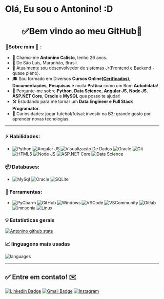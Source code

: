 # Olá, Eu sou o Antonino! :D

<h1 align="center"> 
	✅Bem vindo ao meu GitHub🚀
</h1>

### 👦Sobre mim :seedling: : 
- 👋 Chamo-me **Antonino Calisto**, tenho 26 anos.
- 📌  De São Luís, Maranhão, Brasil.
- 💼 Atualmente sou desenvolvedor de sistemas Jr(Frontend e Backend - quase pleno).
- 🎓 Sou formado em Diversos **Cursos Online([Cerificados](https://github.com/antoninocalisto/Certificates))**, **Documentações**, **Pesquisas** e muita **Prática** como um Bom **Autodidata**! 
- 💬 Pergunte-me sobre **Python**, **Data Science**, **Angular JS**, **Node JS**, **ASP.NET Core**, **Oracle** e **MySQL** que posso te ajudar!
- 🛠️ Estudando para me tornar um **Data Engineer e Full Stack Programator**.
- 🔭 Curiosidades: jogar futebol/futsal; investir na B3; grande gosto por aprender novas tecnologias.

<hr>

### ⚡ Habilidades:
- ![Python](https://img.shields.io/badge/-Python-3776AB?&logo=Python&logoColor=FFFFFF) ![Angular JS](https://img.shields.io/badge/Angular%20JS-FF0000?&logoColor=FFFFFF)   ![Visualização De Dados](https://img.shields.io/badge/-Visualização%20De%20Dados-3776AB?&logoColor=FFFFFF) ![Oracle](https://img.shields.io/badge/-Automação-3776AB?&logoColor=FFFFFF) ![Git](https://img.shields.io/badge/-Git-F05032?&logo=git&logoColor=FFFFFF) ![HTML5](https://img.shields.io/badge/-HTML5-E34F26?&logo=HTML5&logoColor=FFFFFF) ![Node JS](https://img.shields.io/badge/Node%20JS-006600?&logoColor=FFFFFF) ![ASP.NET Core](https://img.shields.io/badge/ASP.NET%20Core-084d6e?&logoColor=FFFFFF) ![Data Science](https://img.shields.io/badge/Data%20Science-084d6e?&logoColor=FFFFFF)

### 📦 Databases:
- ![MySql](https://img.shields.io/badge/-MySql-003B57?&logo=MySQL&logoColor=FFFFFF) ![Oracle](https://img.shields.io/badge/-Oracle-336791?&logo=Oracle&logoColor=FFFFFF) ![SQLite](https://img.shields.io/badge/-SQLite-4479A1?&logo=sqlite&logoColor=FFFFFF)


### 🧰 Ferramentas:
- ![PyCharm](https://img.shields.io/badge/-PyCharm-181717?&logo=PyCharm&logoColor=FFFFFF) ![GitHub](https://img.shields.io/badge/-GitHub-181717?&logo=GitHub&logoColor=FFFFFF) ![Windows](https://img.shields.io/badge/-Windows-0078D6?&logo=Windows&logoColor=FFFFFF) ![VSCode](https://img.shields.io/badge/-VSCode-007ACC?&logo=Visual%20Studio%20Code&logoColor=FFFFFF) ![VSCommunity](https://img.shields.io/badge/VSCommunity----blueviolet) ![Gitlab](https://img.shields.io/badge/-Kaggle-20BEFF?&logo=Kaggle&logoColor=FFFFFF) ![Imnsonia](https://img.shields.io/badge/Insomnia----blue) ![Linux](https://img.shields.io/badge/-Linux-FCC624?&logo=Linux&logoColor=FFFFFF) 


### :bulb:  Estatísticas gerais 
 
[![Antonino github stats](https://github-readme-stats.vercel.app/api?username=antonino-calisto&theme=cobalt&show_icons=true)](https://github.com/antoninocalisto/github-readme-stats)

### 📈  linguagens mais usadas 
![languages](https://github-readme-stats.vercel.app/api/top-langs/?username=antonino-calisto&hide=scss&layout=compact&theme=cobalt&title_color=2ED3EA)

<hr>

## ✅ Entre em contato! ✉️

[![Linkedin Badge](https://img.shields.io/badge/-LinkedIn-blue?style=flat-square&logo=Linkedin&logoColor=white&link=https://linkedin.com/in/brunoluiss)](https://www.linkedin.com/in/antonino-calisto-08991270//)
 [![Gmail Badge](https://img.shields.io/badge/-antuninosantos@gmail.com-c14438?style=flat-square&logo=Gmail&logoColor=white&link=mailto:vmeazevedo@gmail.com)](mailto:antuninosantos@gmail.com)
 [![Instagram](https://img.shields.io/badge/-Instagram-E4405F?&logo=Instagram&logoColor=FFFFFF)](https://www.instagram.com/calistoantonino/)


